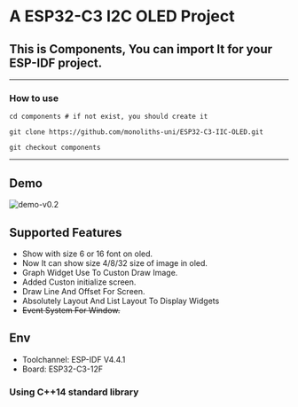 # A ESP32-C3 I2C OLED Project

## This is Components, You can import It for your ESP-IDF project.

---

### How to use
```
cd components # if not exist, you should create it
```

```
git clone https://github.com/monoliths-uni/ESP32-C3-IIC-OLED.git
```

```
git checkout components
```


---

## Demo
![demo-v0.2](https://github.com/monoliths-uni/ESP32-C3-IIC-OLED/blob/dev/doc/demo-v0.2.jpg)

## Supported Features
* Show with size 6 or 16 font on oled.
* Now It can show size 4/8/32 size of image in oled.
* Graph Widget Use To Custon Draw Image.
* Added Custon initialize screen.
* Draw Line And Offset For Screen.
* Absolutely Layout And List Layout To Display Widgets
* ~~Event System For Window.~~

## Env
* Toolchannel: ESP-IDF V4.4.1
* Board: ESP32-C3-12F

### Using C++14 standard library
